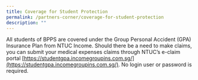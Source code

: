 ```yaml
---
title: Coverage for Student Protection
permalink: /partners-corner/coverage-for-student-protection
description: ""
---
```

All students of BPPS are covered under the Group Personal Accident (GPA) Insurance Plan from NTUC Income. Should there be a need to make claims, you can submit your medical expenses claims through NTUC’s e-claim portal [https://studentgpa.incomegroupins.com.sg/](https://studentgpa.incomegroupins.com.sg/). No login user or password is required.